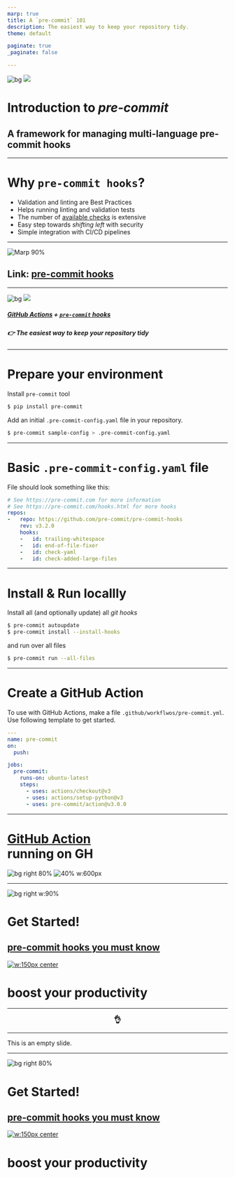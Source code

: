 ```yaml
---
marp: true
title: A `pre-commit` 101
description: The easiest way to keep your repository tidy.
theme: default

paginate: true
_paginate: false

---
```

<!--
_footer: "[https://github.com/jnavarrof/sa-pre-commit-slides](https://github.com/jnavarrof/sa-pre-commit-slides)
"
-->
![bg](#123)
![](#fff)

# <!--fit--> **Introduction to *pre-commit***
<!-- ![w:400px top](assets/SA_Epic_Logo.jpeg) -->

## A framework for managing multi-language pre-commit hooks

<!-- ---
# The Challenge
When developing collaboratively, we typically use git for version control and commit any changes to a feature branch that is reviewed before merging into the main codebase.

The **problem is nothing stops us from committing *low-quality* code** to the repository.

Low-quality code could include:

- code that is non compliant
- contains unused imports
- references to variables before assignment
- code that is failing on basic validation and liting steps
 -->
---
# <!--fit--> Why `pre-commit hooks`?

- Validation and linting are Best Practices
- Helps running linting and validation tests
- The number of [available checks](https://pre-commit.com/hooks.html) is extensive
- Easy step towards *shifting left* with security
- Simple integration with CI/CD pipelines

---
![Marp 90%](assets/pre-commit.png)

## Link: [pre-commit hooks](https://pre-commit.com/)


---
![bg](#123)
![](#fff)

##### <!--fit--> [GitHub Actions](https://github.com/actions) + [`pre-commit` hooks](https://pre-commit.com/)
##### <!--fit--> 👉 The easiest way to keep  your repository tidy

---
# Prepare your environment
Install `pre-commit` tool

```bash
$ pip install pre-commit
```

Add an initial `.pre-commit-config.yaml` file in your repository.

```bash
$ pre-commit sample-config > .pre-commit-config.yaml
```

---
# Basic `.pre-commit-config.yaml` file
File should look something like this:

```yaml
# See https://pre-commit.com for more information
# See https://pre-commit.com/hooks.html for more hooks
repos:
-   repo: https://github.com/pre-commit/pre-commit-hooks
    rev: v3.2.0
    hooks:
    -   id: trailing-whitespace
    -   id: end-of-file-fixer
    -   id: check-yaml
    -   id: check-added-large-files
```

---
# Install & Run locallly
Install all (and optionally update) all *git hooks*

```bash
$ pre-commit autoupdate
$ pre-commit install --install-hooks
```

and run over all files

```bash
$ pre-commit run --all-files
```

---
# Create a GitHub Action
To use with GitHub Actions, make a file `.github/workflwos/pre-commit.yml`. Use following template to get started.

```yaml
---
name: pre-commit
on:
  push:

jobs:
  pre-commit:
    runs-on: ubuntu-latest
    steps:
      - uses: actions/checkout@v3
      - uses: actions/setup-python@v3
      - uses: pre-commit/action@v3.0.0
```

---

# [GitHub Action](https://github.com/jnavarrof/sa-pre-commit-slides/actions/workflows/pre-commit.yml) <br/> running on GH

![bg right 80% ](assets/pre-commit-checks.png)
![40% w:600px](assets/github-action.png)

---

<!-- Scoped style -->
<style scoped>
img[alt~="center"] {
  display: block;
  margin: 0 auto;
}
</style>

![bg right w:90%](assets/pre-commit-image.jpeg)

# <!--fit--> Get Started!
## <!--fit-->  **[pre-commit hooks you must know](https://towardsdatascience.com/pre-commit-hooks-you-must-know-ff247f5feb7e)**
[![w:150px center](assets/play_icon.png)](https://towardsdatascience.com/pre-commit-hooks-you-must-know-ff247f5feb7e)

# <!--fit--> boost your productivity

---

<style scoped>
h3 {
  text-align: center;
  display: block;
  margin: 0 auto;
}
</style>

### <!--fit--> :ok_hand:

---

This is an empty slide.

---
<!-- Scoped style -->
<style scoped>
img[alt~="center"] {
  display: block;
  margin: 0 auto;
}
</style>

![bg right 80%](https://miro.medium.com/max/508/1*SE_FC8cspNAz_pFojUEsTg.jpeg)

# <!--fit--> Get Started!

## <!--fit-->  **[pre-commit hooks you must know](https://towardsdatascience.com/pre-commit-hooks-you-must-know-ff247f5feb7e)**

[![w:150px center](assets/play_icon.png)](https://towardsdatascience.com/pre-commit-hooks-you-must-know-ff247f5feb7e)

# <!--fit--> boost your productivity
